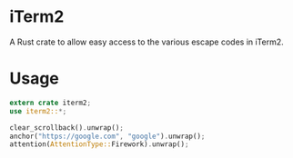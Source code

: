 # iTerm2

A Rust crate to allow easy access to the various escape codes in iTerm2.

# Usage

```rust
extern crate iterm2;
use iterm2::*;

clear_scrollback().unwrap();
anchor("https://google.com", "google").unwrap();
attention(AttentionType::Firework).unwrap();
```
